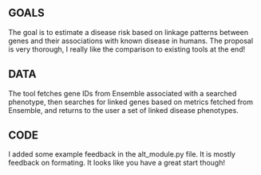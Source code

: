 

## GOALS
The goal is to estimate a disease risk based on linkage patterns between genes and their associations with known disease in humans. The proposal is very thorough, I really like the comparison to existing tools at the end!

## DATA
The tool fetches gene IDs from Ensemble associated with a searched phenotype, then searches for linked
genes based on metrics fetched from Ensemble, and returns to the user a set of linked disease phenotypes. 

## CODE
I added some example feedback in the alt_module.py file. It is mostly feedback on formating. It looks like you have a great start though!


